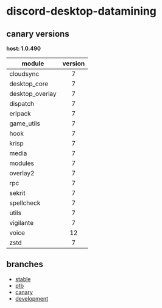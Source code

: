 # discord-desktop-datamining

## canary versions

**host: 1.0.490**

| module | version |
| ------ | :-----: |
| cloudsync | 7 |
| desktop_core | 7 |
| desktop_overlay | 7 |
| dispatch | 7 |
| erlpack | 7 |
| game_utils | 7 |
| hook | 7 |
| krisp | 7 |
| media | 7 |
| modules | 7 |
| overlay2 | 7 |
| rpc | 7 |
| sekrit | 7 |
| spellcheck | 7 |
| utils | 7 |
| vigilante | 7 |
| voice | 12 |
| zstd | 7 |

## branches

- [stable](https://github.com/OpenAsar/discord-desktop-datamining/tree/stable)
- [ptb](https://github.com/OpenAsar/discord-desktop-datamining/tree/ptb)
- [canary](https://github.com/OpenAsar/discord-desktop-datamining/tree/canary)
- [development](https://github.com/OpenAsar/discord-desktop-datamining/tree/development)
